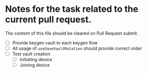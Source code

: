 # Notes for the task related to the current pull request.

The content of this file should be cleared on Pull Request submit.

- [ ] Provide keygen vault to each keygen flow
- [ ] All usage of `useSaveVaultMutation` should provide correct order
- [ ] Test vault creation
  - [ ] Initiating device
  - [ ] Joining device
